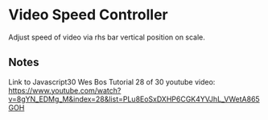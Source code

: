 Video Speed Controller
=================

Adjust speed of video via rhs bar vertical position on scale.

Notes
------------

Link to Javascript30 Wes Bos Tutorial 28 of 30 youtube video:
https://www.youtube.com/watch?v=8gYN_EDMg_M&index=28&list=PLu8EoSxDXHP6CGK4YVJhL_VWetA865GOH
